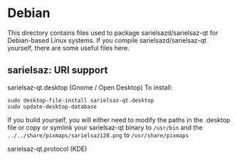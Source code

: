 
Debian
====================
This directory contains files used to package sarielsazd/sarielsaz-qt
for Debian-based Linux systems. If you compile sarielsazd/sarielsaz-qt yourself, there are some useful files here.

## sarielsaz: URI support ##


sarielsaz-qt.desktop  (Gnome / Open Desktop)
To install:

	sudo desktop-file-install sarielsaz-qt.desktop
	sudo update-desktop-database

If you build yourself, you will either need to modify the paths in
the .desktop file or copy or symlink your sarielsaz-qt binary to `/usr/bin`
and the `../../share/pixmaps/sarielsaz128.png` to `/usr/share/pixmaps`

sarielsaz-qt.protocol (KDE)

